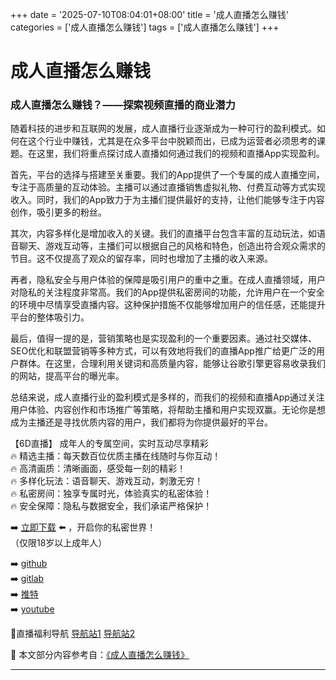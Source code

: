 +++
date = '2025-07-10T08:04:01+08:00'
title = '成人直播怎么赚钱'
categories = ['成人直播怎么赚钱']
tags = ['成人直播怎么赚钱']
+++

# 成人直播怎么赚钱

### 成人直播怎么赚钱？——探索视频直播的商业潜力

随着科技的进步和互联网的发展，成人直播行业逐渐成为一种可行的盈利模式。如何在这个行业中赚钱，尤其是在众多平台中脱颖而出，已成为运营者必须思考的课题。在这里，我们将重点探讨成人直播如何通过我们的视频和直播App实现盈利。

首先，平台的选择与搭建至关重要。我们的App提供了一个专属的成人直播空间，专注于高质量的互动体验。主播可以通过直播销售虚拟礼物、付费互动等方式实现收入。同时，我们的App致力于为主播们提供最好的支持，让他们能够专注于内容创作，吸引更多的粉丝。

其次，内容多样化是增加收入的关键。我们的直播平台包含丰富的互动玩法，如语音聊天、游戏互动等，主播们可以根据自己的风格和特色，创造出符合观众需求的节目。这不仅提高了观众的留存率，同时也增加了主播的收入来源。

再者，隐私安全与用户体验的保障是吸引用户的重中之重。在成人直播领域，用户对隐私的关注程度非常高。我们的App提供私密房间的功能，允许用户在一个安全的环境中尽情享受直播内容。这种保护措施不仅能够增加用户的信任感，还能提升平台的整体吸引力。

最后，值得一提的是，营销策略也是实现盈利的一个重要因素。通过社交媒体、SEO优化和联盟营销等多种方式，可以有效地将我们的直播App推广给更广泛的用户群体。在这里，合理利用关键词和高质量内容，能够让谷歌引擎更容易收录我们的网站，提高平台的曝光率。

总结来说，成人直播行业的盈利模式是多样的，而我们的视频和直播App通过关注用户体验、内容创作和市场推广等策略，将帮助主播和用户实现双赢。无论你是想成为主播还是寻找优质内容的用户，我们都将为你提供最好的平台。

【6D直播】
成年人的专属空间，实时互动尽享精彩  
🔥 精选主播：每天数百位优质主播在线随时与你互动！  
🔥 高清画质：清晰画面，感受每一刻的精彩！  
🔥 多样化玩法：语音聊天、游戏互动，刺激无穷！  
🔥 私密房间：独享专属时光，体验真实的私密体验！  
🔥 安全保障：隐私与数据安全，我们承诺严格保护！  

➡️ [立即下载](https://down123.s3.ap-east-1.amazonaws.com/down/down.html?channelCode=blog) ⬅️ ，开启你的私密世界！  
（仅限18岁以上成年人）  

➡️ [github](https://aldult-live.github.io/)  
➡️ [gitlab](https://seo-09598d.gitlab.io/)  
➡️ [推特](https://x.com/wegame33)  
➡️ [youtube](https://www.youtube.com/@6Dlive)  

🔞直播福利导航 [导航站1](https://webstack-86085a.gitlab.io/) [导航站2](https://onlygit123-2.github.io/)


📘 本文部分内容参考自：[《成人直播怎么赚钱》](https://github.com/bilibililivevv/bilibili)

---
